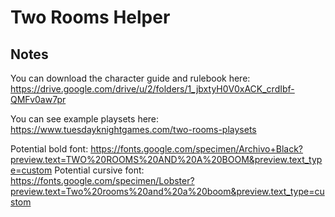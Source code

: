 # Two Rooms Helper

## Notes

You can download the character guide and rulebook here: https://drive.google.com/drive/u/2/folders/1_jbxtyH0V0xACK_crdIbf-QMFv0aw7pr

You can see example playsets here: https://www.tuesdayknightgames.com/two-rooms-playsets

Potential bold font: https://fonts.google.com/specimen/Archivo+Black?preview.text=TWO%20ROOMS%20AND%20A%20BOOM&preview.text_type=custom
Potential cursive font: https://fonts.google.com/specimen/Lobster?preview.text=Two%20rooms%20and%20a%20boom&preview.text_type=custom
